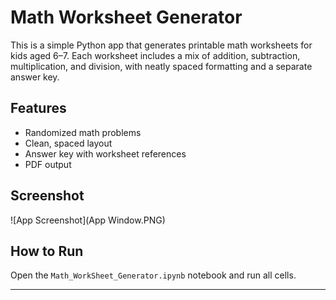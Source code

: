 # Math Worksheet Generator

This is a simple Python app that generates printable math worksheets for kids aged 6–7. Each worksheet includes a mix of addition, subtraction, multiplication, and division, with neatly spaced formatting and a separate answer key.

## Features
- Randomized math problems
- Clean, spaced layout
- Answer key with worksheet references
- PDF output

## Screenshot
![App Screenshot](App Window.PNG)

## How to Run
Open the `Math_WorkSheet_Generator.ipynb` notebook and run all cells.

---

